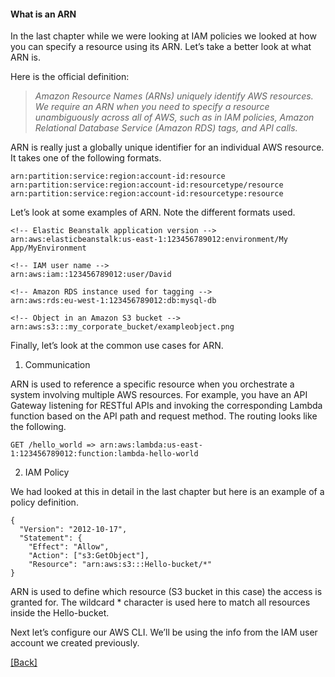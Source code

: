 #### **What is an ARN**
In the last chapter while we were looking at IAM policies we looked at how you can specify a resource using its ARN. Let’s take a better look at what ARN is.

Here is the official definition:

> *Amazon Resource Names (ARNs) uniquely identify AWS resources. We require an ARN when you need to specify a resource unambiguously across all of AWS, such as in IAM policies, Amazon Relational Database Service (Amazon RDS) tags, and API calls.*

ARN is really just a globally unique identifier for an individual AWS resource. It takes one of the following formats.

```
arn:partition:service:region:account-id:resource
arn:partition:service:region:account-id:resourcetype/resource
arn:partition:service:region:account-id:resourcetype:resource
```

Let’s look at some examples of ARN. Note the different formats used.

```
<!-- Elastic Beanstalk application version -->
arn:aws:elasticbeanstalk:us-east-1:123456789012:environment/My App/MyEnvironment

<!-- IAM user name -->
arn:aws:iam::123456789012:user/David

<!-- Amazon RDS instance used for tagging -->
arn:aws:rds:eu-west-1:123456789012:db:mysql-db

<!-- Object in an Amazon S3 bucket -->
arn:aws:s3:::my_corporate_bucket/exampleobject.png
```

Finally, let’s look at the common use cases for ARN.

1. Communication

ARN is used to reference a specific resource when you orchestrate a system involving multiple AWS resources. For example, you have an API Gateway listening for RESTful APIs and invoking the corresponding Lambda function based on the API path and request method. The routing looks like the following.

```
GET /hello_world => arn:aws:lambda:us-east-1:123456789012:function:lambda-hello-world
```

2. IAM Policy

We had looked at this in detail in the last chapter but here is an example of a policy definition.

```
{
  "Version": "2012-10-17",
  "Statement": {
    "Effect": "Allow",
    "Action": ["s3:GetObject"],
    "Resource": "arn:aws:s3:::Hello-bucket/*"
}
```

ARN is used to define which resource (S3 bucket in this case) the access is granted for. The wildcard * character is used here to match all resources inside the Hello-bucket.

Next let’s configure our AWS CLI. We’ll be using the info from the IAM user account we created previously.


[[Back]](https://github.com/eksant/serverless-react-aws)
